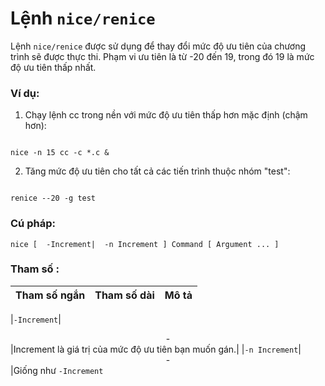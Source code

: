 
# Lệnh `nice/renice`

Lệnh `nice/renice` được sử dụng để thay đổi mức độ ưu tiên của chương trình sẽ được thực thi. 
Phạm vi ưu tiên là từ -20 đến 19, trong đó 19 là mức độ ưu tiên thấp nhất.
### Ví dụ:


1. Chạy lệnh cc trong nền với mức độ ưu tiên thấp hơn mặc định (chậm hơn):

```

nice -n 15 cc -c *.c &
```

2. Tăng mức độ ưu tiên cho tất cả các tiến trình thuộc nhóm "test":


```

renice --20 -g test

```

### Cú pháp:


```
nice [  -Increment|  -n Increment ] Command [ Argument ... ]
```


### Tham số : 


|**Tham số ngắn**   |**Tham số dài**   |**Mô tả**   |
|:---|:---|:---|

|`-Increment`|<center>-</center>|Increment là giá trị của mức độ ưu tiên bạn muốn gán.|
|`-n Increment`|<center>-</center>|Giống như `-Increment`

